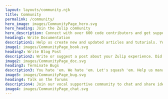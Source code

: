 ```yaml
---
layout: layouts/community.njk
title: Community
permalink: /community/
hero_image: images/CommunityPage_hero.svg
hero_heading: Join the Zulip community
hero_description: Connect with over 600 code contributors and get support from open source-ers around the world.
heading1: Write Documentation
description1: Help us create new and updated articles and tutorials. Your work could be downloaded by thousands.
image1: images/CommunityPage_book.svg
heading2: Write Blog Post
description2: Write or suggest a post about your Zulip experience. Did it save you time and hassle? That's worth sharing.
image2: images/CommunityPage_doc.svg
heading3: Terminate Bugs
description3: You hate 'em. We hate 'em. Let's squash 'em. Help us manage or eliminate vital issue on our various platforms.
image3: images/CommunityPage_bug.svg
heading4: Talk on the forums
description4: Join our vocal supportive community to chat and share ideas with developers and Zulip staff.
image4: images/CommunityPage_chat.svg
---
```

